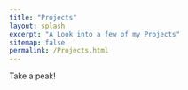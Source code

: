 ```yaml
---
title: "Projects"
layout: splash
excerpt: "A Look into a few of my Projects"
sitemap: false
permalink: /Projects.html
---
```


Take a peak!
